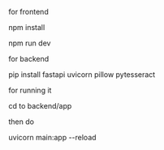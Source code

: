for frontend 

npm install

npm run dev

for backend 

pip install fastapi uvicorn pillow pytesseract

for running it

cd to backend/app

then do 

uvicorn main:app --reload
